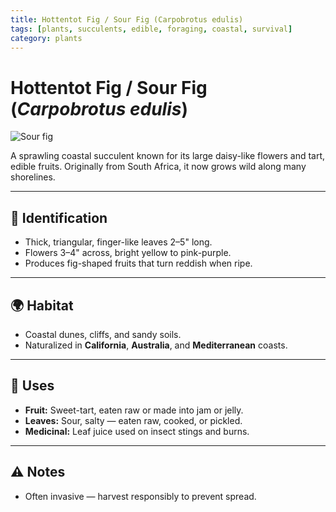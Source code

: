 ```yaml
---
title: Hottentot Fig / Sour Fig (Carpobrotus edulis)
tags: [plants, succulents, edible, foraging, coastal, survival]
category: plants
---
```


# Hottentot Fig / Sour Fig (*Carpobrotus edulis*)

![Sour fig](plants/images/sour_fig.jpg)

A sprawling coastal succulent known for its large daisy-like flowers and tart, edible fruits. Originally from South Africa, it now grows wild along many shorelines.

---

## 🌱 Identification
- Thick, triangular, finger-like leaves 2–5" long.  
- Flowers 3–4" across, bright yellow to pink-purple.  
- Produces fig-shaped fruits that turn reddish when ripe.

---

## 🌍 Habitat
- Coastal dunes, cliffs, and sandy soils.  
- Naturalized in **California**, **Australia**, and **Mediterranean** coasts.  

---

## 🍴 Uses
- **Fruit:** Sweet-tart, eaten raw or made into jam or jelly.  
- **Leaves:** Sour, salty — eaten raw, cooked, or pickled.  
- **Medicinal:** Leaf juice used on insect stings and burns.

---

## ⚠️ Notes
- Often invasive — harvest responsibly to prevent spread.  
